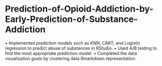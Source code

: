 # Prediction-of-Opioid-Addiction-by-Early-Prediction-of-Substance-Addiction
•	Implemented prediction models such as KNN, CART, and Logistic regression to predict abuse of substances in RStudio.
•	Used A/B testing to find the most appropriate prediction model.
•	Completed the data visualization goals by clustering data Rmarkdown representation.
